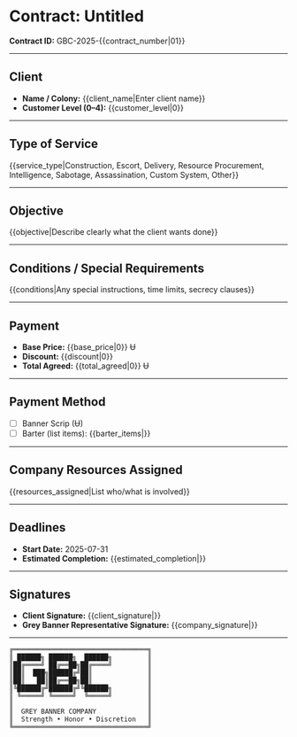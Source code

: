 # Contract: Untitled

**Contract ID:** GBC-2025-{{contract_number|01}}

---

## Client

- **Name / Colony:** {{client_name|Enter client name}}
- **Customer Level (0–4):** {{customer_level|0}}

---

## Type of Service
{{service_type|Construction, Escort, Delivery, Resource Procurement, Intelligence, Sabotage, Assassination, Custom System, Other}}

---

## Objective
{{objective|Describe clearly what the client wants done}}

---

## Conditions / Special Requirements
{{conditions|Any special instructions, time limits, secrecy clauses}}

---

## Payment

- **Base Price:** {{base_price|0}} Ʉ
- **Discount:** {{discount|0}}
- **Total Agreed:** {{total_agreed|0}} Ʉ

---

## Payment Method

- [ ] Banner Scrip (Ʉ)
- [ ] Barter (list items): {{barter_items|}}

---

## Company Resources Assigned
{{resources_assigned|List who/what is involved}}

---

## Deadlines

- **Start Date:** 2025-07-31
- **Estimated Completion:** {{estimated_completion|}}

---

## Signatures

- **Client Signature:** {{client_signature|}}
- **Grey Banner Representative Signature:** {{company_signature|}}

---

```text
╔══════════════════════════════════╗
║ ██████╗ ██████╗  ██████╗         ║
║██╔════╝ ██╔══██╗██╔════╝         ║
║██║  ███╗██████╔╝██║              ║
║██║   ██║██╔══██╗██║              ║
║╚██████╔╝██████╔╝╚██████╗         ║
║ ╚═════╝ ╚═════╝  ╚═════╝         ║
║                                  ║
║  GREY BANNER COMPANY             ║
║  Strength • Honor • Discretion   ║
╚══════════════════════════════════╝
